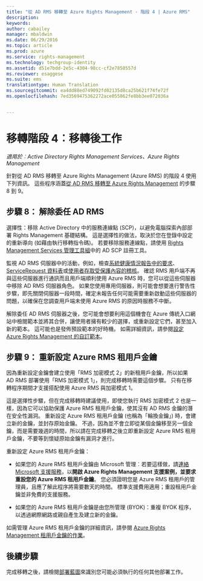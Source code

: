 ```yaml
---
title: "從 AD RMS 移轉至 Azure Rights Management - 階段 4 | Azure RMS"
description: 
keywords: 
author: cabailey
manager: mbaldwin
ms.date: 06/29/2016
ms.topic: article
ms.prod: azure
ms.service: rights-management
ms.technology: techgroup-identity
ms.assetid: d51e7bdd-2e5c-4304-98cc-cf2e7858557d
ms.reviewer: esaggese
ms.suite: ems
translationtype: Human Translation
ms.sourcegitcommit: ea4dd88ed749092fd02135d8ca25b621f74fe72f
ms.openlocfilehash: 7ed3569475362272ace055862fe8bb3ee072036a


---
```


# 移轉階段 4︰移轉後工作

*適用於︰Active Directory Rights Management Services、Azure Rights Management*


針對從 AD RMS 移轉至 Azure Rights Management (Azure RMS) 的階段 4 使用下列資訊。 這些程序涵蓋[從 AD RMS 移轉至 Azure Rights Management](migrate-from-ad-rms-to-azure-rms.md) 的步驟 8 到 9。


## 步驟 8： 解除委任 AD RMS

選擇性：移除 Active Directory 中的服務連線點 (SCP)，以避免電腦探索內部部署 Rights Management 基礎結構。 這是選擇性的做法，取決於您在登錄中設定的重新導向 (如藉由執行移轉指令碼)。 若要移除服務連線點，請使用 [Rights Management Services 管理工具組](http://www.microsoft.com/download/details.aspx?id=1479)中的 AD SCP 註冊工具。

監視 AD RMS 伺服器中的活動，例如，檢查[系統健康情況報告中的要求](https://technet.microsoft.com/library/ee221012%28v=ws.10%29.aspx)、[ServiceRequest 資料表](http://technet.microsoft.com/library/dd772686%28v=ws.10%29.aspx)或[使用者存取受保護內容的稽核](http://social.technet.microsoft.com/wiki/contents/articles/3440.ad-rms-frequently-asked-questions-faq.aspx)。 確認 RMS 用戶端不再與這些伺服器進行通訊而且用戶端順利使用 Azure RMS 時，您可以從這些伺服器中移除 AD RMS 伺服器角色。 如果您使用專用伺服器，則可能會想要進行警告性步驟，即先關閉伺服器一段時間，確定未報告任何可能需要重新啟動這些伺服器的問題，以確保在您調查用戶端未使用 Azure RMS 的原因時服務不中斷。

解除委任 AD RMS 伺服器之後，您可能會想要利用這個機會在 Azure 傳統入口網站中檢閱範本並將其合併，讓使用者擁有較少的選擇，或重新設定它們，甚至加入新的範本。 這可能也是發佈預設範本的好時機。 如需詳細資訊，請參閱[設定 Azure Rights Management 的自訂範本](../deploy-use/configure-custom-templates.md)。

## 步驟 9： 重新設定 Azure RMS 租用戶金鑰
因為重新設定金鑰會建立使用「RMS 加密模式 2」的新租用戶金鑰，所以如果 AD RMS 部署使用「RMS 加密模式 1」，則完成移轉時需要這個步驟。 只有在移轉程序期間才支援搭配使用 Azure RMS 與加密模式 1。

這是選擇性步驟，但在完成移轉時建議使用，即使您執行 RMS 加密模式 2 也是一樣，因為它可以協助保護 Azure RMS 租用戶金鑰，使其沒有 AD RMS 金鑰的潛在安全性漏洞。 重新設定 Azure RMS 租用戶金鑰 (也稱為「輪換金鑰」) 時，會建立新的金鑰，並封存原始金鑰。 不過，因為並不會立即從某個金鑰移至另一個金鑰，而是需要幾週的時間，所以請在完成移轉之後立即重新設定 Azure RMS 租用戶金鑰，不要等到懷疑原始金鑰有漏洞才進行。

重新設定 Azure RMS 租用戶金鑰：

-   如果您的 Azure RMS 租用戶金鑰由 Microsoft 管理︰若要這樣做，請[連絡 Microsoft 支援服務](../get-started/information-support.md#to-contact-microsoft-support)，以**開啟 Azure Rights Management 支援案例，並要求重設您的 Azure RMS 租用戶金鑰**。 您必須證明您是 Azure RMS 租用戶的管理員，且應了解此程序將需要數天的時間。 標準支援費用適用；重設租用戶金鑰並非免費的支援服務。

-   如果您的 Azure RMS 租用戶金鑰是由您所管理 (BYOK)：重複 BYOK 程序，以透過網際網路或親自產生及建立新的金鑰。

如需管理 Azure RMS 租用戶金鑰的詳細資訊，請參閱 [Azure Rights Management 租用戶金鑰的作業](../deploy-use/operations-tenant-key.md)。

## 後續步驟

完成移轉之後，請檢閱[部署藍圖](deployment-roadmap.md)來識別您可能必須執行的任何其他部署工作。




<!--HONumber=Jun16_HO5-->


